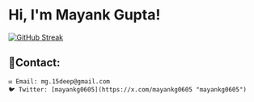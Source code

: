 # Hi, I'm Mayank Gupta!

[![GitHub Streak](https://streak-stats.demolab.com?user=Mugta1&theme=highcontrast&hide_border=true)](https://git.io/streak-stats)

## 📱Contact:

    ✉️ Email: mg.15deep@gmail.com
    🐦 Twitter: [mayankg0605](https://x.com/mayankg0605 "mayankg0605")


<!---
Mugta1/Mugta1 is a ✨ special ✨ repository because its `README.md` (this file) appears on your GitHub profile.
You can click the Preview link to take a look at your changes.
--->
